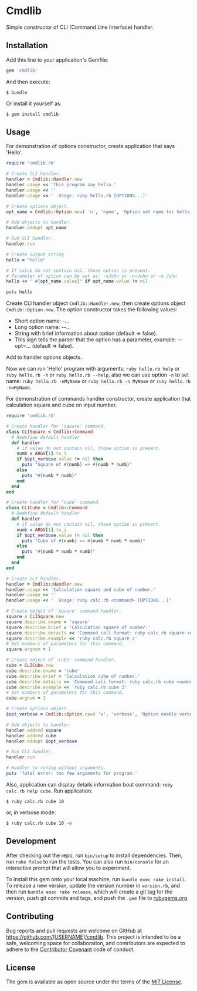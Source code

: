 # Cmdlib

Simple constructor of CLI (Command Line Interface) handler.

## Installation

Add this line to your application's Gemfile:

```ruby
gem 'cmdlib'
```

And then execute:

    $ bundle

Or install it yourself as:

    $ gem install cmdlib

## Usage

For demonstration of options constructor, create application that says 'Hello'.
```ruby
require 'cmdlib.rb'

# Create CLI handler.
handler = Cmdlib::Handler.new
handler.usage << 'This program say hello.'
handler.usage << ''
handler.usage << '  Usage: ruby hello.rb [OPTIONS...]'

# Create options object.
opt_name = Cmdlib::Option.new( 'n', 'name', 'Option set name for hello message.', true )

# Add objects to handler.
handler.addopt opt_name

# Run CLI handler.
handler.run

# Create output string
hello = "Hello"

# If value do not contain nil, those option is present.
# Parameter of option can be set as: -nJohn or -n=John or -n John
hello += " #{opt_name.value}" if opt_name.value != nil

puts hello
```
Create CLI handler object `Cmdlib::Handler.new`, then create options object `Cmdlib::Option.new`.
The option constructor takes the following values:
* Short option name: -...
* Long option name: --...
* String with brief information about option (default => false).
* This sign tells the parser that the option has a parameter, example: --opt=... (default => false).

Add to handler options objects.

Now we can run 'Hello' program with arguments: `ruby hello.rb help` or `ruby hello.rb -h` or `ruby hello.rb --help`, 
also we can use option `-n` to set name: `ruby hello.rb -nMyName` or `ruby hello.rb -n MyName` or `ruby hello.rb -n=MyName`.

For demonstration of commands handler constructor, create application that calculation square and cube on input number.
```ruby
require 'cmdlib.rb'

# Create handler for 'square' command.
class CLISquare < Cmdlib::Command
  # Redefine default handler
  def handler
    # if value do not contain nil, those option is present.
    numb = ARGV[1].to_i
    if $opt_verbose.value != nil then
      puts "Square of #{numb} => #{numb * numb}"
    else
      puts "#{numb * numb}"
    end
  end
end

# Create handler for 'cube' command.
class CLICube < Cmdlib::Command
  # Redefine default handler
  def handler
    # if value do not contain nil, those option is present.
    numb = ARGV[1].to_i
    if $opt_verbose.value != nil then
      puts "Cube of #{numb} => #{numb * numb * numb}"
    else
      puts "#{numb * numb * numb}"
    end
  end
end

# Create CLI handler.
handler = Cmdlib::Handler.new
handler.usage << 'Calculation square and cube of number.'
handler.usage << ''
handler.usage << '  Usage: ruby calc.rb <command> [OPTIONS...]'

# Create object of 'square' command handler.
square = CLISquare.new
square.describe.oname = 'square'
square.describe.brief = 'Calculation square of number.'
square.describe.details << 'Command call format: ruby calc.rb square <number>.'
square.describe.example << 'ruby calc.rb square 2'
# Set numbers of parameters for this command.
square.argnum = 1

# Create object of 'cube' command handler.
cube = CLICube.new
cube.describe.oname = 'cube'
cube.describe.brief = 'Calculation cube of number.'
cube.describe.details << 'Command call format: ruby calc.rb cube <number>.'
cube.describe.example << 'ruby calc.rb cube 2'
# Set numbers of parameters for this command.
cube.argnum = 1

# Create options object.
$opt_verbose = Cmdlib::Option.new( 'v', 'verbose', 'Option enable verbose mode.' )

# Add objects to handler.
handler.addcmd square
handler.addcmd cube
handler.addopt $opt_verbose

# Run CLI handler.
handler.run

# Handler to runing without arguments.
puts 'fatal error: too few arguments for program.'
```
Also, application can display details information bout command: `ruby calc.rb help cube`.
Run application:

    $ ruby calc.rb cube 10
    
or, in verbose mode:

    $ ruby calc.rb cube 10 -v

## Development

After checking out the repo, run `bin/setup` to install dependencies. Then, run `rake false` to run the tests. You can also run `bin/console` for an interactive prompt that will allow you to experiment.

To install this gem onto your local machine, run `bundle exec rake install`. To release a new version, update the version number in `version.rb`, and then run `bundle exec rake release`, which will create a git tag for the version, push git commits and tags, and push the `.gem` file to [rubygems.org](https://rubygems.org).

## Contributing

Bug reports and pull requests are welcome on GitHub at https://github.com/[USERNAME]/cmdlib. This project is intended to be a safe, welcoming space for collaboration, and contributors are expected to adhere to the [Contributor Covenant](contributor-covenant.org) code of conduct.


## License

The gem is available as open source under the terms of the [MIT License](http://opensource.org/licenses/MIT).

